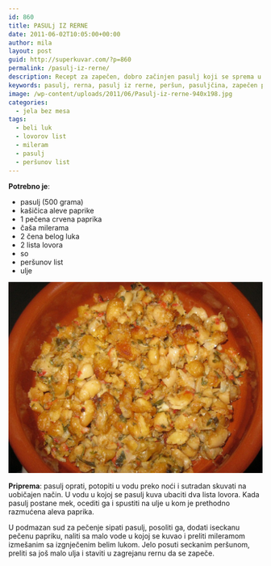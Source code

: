 ```yaml
---
id: 860
title: PASULj IZ RERNE
date: 2011-06-02T10:05:00+00:00
author: mila
layout: post
guid: http://superkuvar.com/?p=860
permalink: /pasulj-iz-rerne/
description: Recept za zapečen, dobro začinjen pasulj koji se sprema u vatrostalnim ili zemljanim sudovima. Koristi belim luk, i mileram. Slično ko pasulj na tavče.
keywords: pasulj, rerna, pasulj iz rerne, peršun, pasuljčina, zapečen pasulj, zapečen pasulj iz rerne, starinski pasulj, seljački pasulj, pasulj tavče, najbolji pasulj, stari pasulj recept
image: /wp-content/uploads/2011/06/Pasulj-iz-rerne-940x198.jpg
categories:
  - jela bez mesa
tags:
  - beli luk
  - lovorov list
  - mileram
  - pasulj
  - peršunov list
---
```

**Potrebno je**:

  * pasulj (500 grama)
  * kašičica aleve paprike
  * 1 pečena crvena paprika
  * čaša milerama
  * 2 čena belog luka
  * 2 lista lovora
  * so
  * peršunov list
  * ulje

![pasulj iz rerne](/wp-content/uploads/2011/06/Pasulj-iz-rerne-1024x768.jpg)

**Priprema**: pasulj oprati, potopiti u vodu preko noći i sutradan skuvati na uobičajen način. U vodu u kojoj se pasulj kuva ubaciti dva lista lovora. Kada pasulj postane mek, ocediti ga i spustiti na ulje u kom je prethodno razmućena aleva paprika.

U podmazan sud za pečenje sipati pasulj, posoliti ga, dodati iseckanu pečenu papriku, naliti sa malo vode u kojoj se kuvao i preliti mileramom izmešanim sa izgnječenim belim lukom. Jelo posuti seckanim peršunom, preliti sa još malo ulja i staviti u zagrejanu rernu da se zapeče.